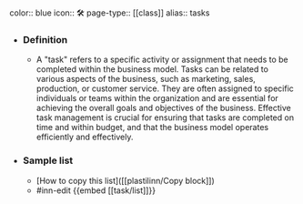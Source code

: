 color:: blue
icon:: 🛠️
page-type:: [[class]]
alias:: tasks

- ### Definition 
  - A "task" refers to a specific activity or assignment that needs to be completed within the business model. Tasks can be related to various aspects of the business, such as marketing, sales, production, or customer service. They are often assigned to specific individuals or teams within the organization and are essential for achieving the overall goals and objectives of the business. Effective task management is crucial for ensuring that tasks are completed on time and within budget, and that the business model operates efficiently and effectively.
- ### Sample list
  - [How to copy this list]([[plastilinn/Copy block]])
  - #inn-edit {{embed [[task/list]]}}


